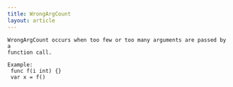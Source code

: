 ```yaml
---
title: WrongArgCount
layout: article
---
```

<!-- Copyright 2023 The Go Authors. All rights reserved.
     Use of this source code is governed by a BSD-style
     license that can be found in the LICENSE file. -->

<!-- Code generated by generrordocs.go; DO NOT EDIT. -->

```
WrongArgCount occurs when too few or too many arguments are passed by a
function call.

Example:
 func f(i int) {}
 var x = f()
```

